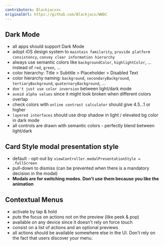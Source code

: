 ```yaml
---
contributors: Blackjacxxx
originalUrl: https://github.com/Blackjacx/WWDC
---
```


## Dark Mode

- all apps should support Dark Mode
- adopt iOS design system to `maintain familarity`, `provide platform consistency`, `convey clear information hierarchy`
- always use semantic colors like `backgroundColor`, `highlightColor`, ... instead of `red`, `green`, ...
- color hierarchy: Title > Subtitle > Placeholder > Disabled Text
- color hierarchy naming: `background`, `secondaryBackground`, `tertiaryBackground`, `quaternaryBackground`, ...
- `don't just use color inversion` between light/dark mode 
- `avoid alpha values` since it might look broken when different colors overlap
- check colors with `online contrast calculator` should give 4.5...1 or higher
- `layered interfaces` should use drop shadow in light / elevated bg color in dark mode
- all controls are drawn with semantic colors - perfectly blend between light/dark

## Card Style modal presentation style

- default - opt-out by `viewController.modalPresentationStyle = .fullScreen`
- pull-down to dismiss (can be prevented when there is a mandatory decision in the modal)
- **Modals are for switching modes. Don't use them because you like the animation**

## Contextual Menus

- activate by tap & hold
- puts the focus on actions not on the preview (like peek & pop)
- available on any device since it doesn't rely on force touch
- consist on a list of actions and an optional previews
- all actions should be available somewhere else in the UI. Don't rely on the fact that users discover your menu.
